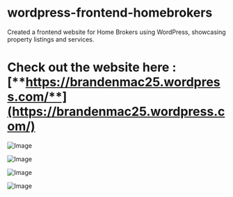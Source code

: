 # wordpress-frontend-homebrokers
Created a frontend website for Home Brokers using WordPress, showcasing property listings and services.

# Check out the website here : [**https://brandenmac25.wordpress.com/**](https://brandenmac25.wordpress.com/)


![Image](https://github.com/user-attachments/assets/a6bd5c8d-d1fb-4f2e-aa2c-5b89faa3ca97)

![Image](https://github.com/user-attachments/assets/941a46c1-db5e-41dd-ad74-f552e2ae2dec)

![Image](https://github.com/user-attachments/assets/c79e41ba-308a-4252-81b0-7c45ed8d7931)

![Image](https://github.com/user-attachments/assets/896cf882-6c1b-41c3-9312-b3471903e9bf)

